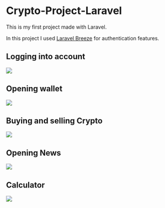 # Crypto-Project-Laravel

This is my first project made with Laravel.

In this project I used [Laravel Breeze](https://github.com/laravel/breeze) for authentication features.

## Logging into account
![](https://github.com/laumags/Crypto-Project-Laravel/blob/master/login.gif)

## Opening wallet
![](https://github.com/laumags/Crypto-Project-Laravel/blob/master/openwallet.gif)

## Buying and selling Crypto
![](https://github.com/laumags/Crypto-Project-Laravel/blob/master/buyandsell.gif)

## Opening News
![](https://github.com/laumags/Crypto-Project-Laravel/blob/master/news.gif)

## Calculator
![](https://github.com/laumags/Crypto-Project-Laravel/blob/master/calculator.gif)
